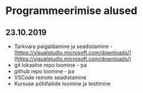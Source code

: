 # Programmeerimise alused
## 23.10.2019
* Tarkvara paigaldamine ja seadistamine - [https://visualstudio.microsoft.com/downloads/](https://visualstudio.microsoft.com/downloads/)
* git lokaalne repo loomine - pa
* github repo loomine - pa
* VSCode remote seadistamine
* Kursuse põhifailide loomine ja testimine